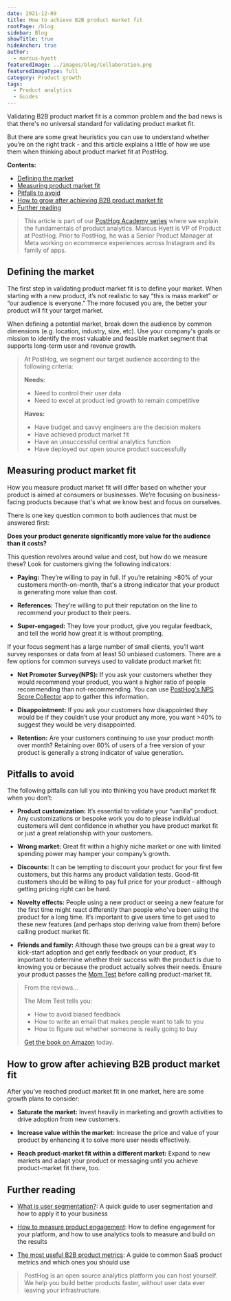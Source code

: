 ```yaml
---
date: 2021-12-09
title: How to achieve B2B product market fit
rootPage: /blog
sidebar: Blog
showTitle: true
hideAnchor: true
author:
  - marcus-hyett
featuredImage: ../images/blog/Collaboration.png
featuredImageType: full
category: Product growth
tags:
  - Product analytics
  - Guides
---
```


Validating B2B product market fit is a common problem and the bad news is that there's no universal standard for validating product market fit. 

But there are some great heuristics you can use to understand whether you’re on the right track - and this article explains a little of how we use them when thinking about product market fit at PostHog.

**Contents:**

- [Defining the market](#defining-the-market)
- [Measuring product market fit](#measuring-product-market-fit)
- [Pitfalls to avoid](#pitfalls-to-avoid)
- [How to grow after achieving B2B product market fit](#how-to-grow-after-achieving-b2b-product-market-fit)
- [Further reading](#further-reading)

> This article is part of our [PostHog Academy series](/tracks) where we explain the fundamentals of product analytics. Marcus Hyett is VP of Product at PostHog. Prior to PostHog, he was a Senior Product Manager at Meta working on ecommerce experiences across Instagram and its family of apps. 

## Defining the market
The first step in validating product market fit is to define your market. When starting with a new product, it’s not realistic to say “this is mass market” or “our audience is everyone.” The more focused you are, the better your product will fit your target market.

When defining a potential market, break down the audience by common dimensions (e.g. location, industry, size, etc). Use your company's goals or mission to identify the most valuable and feasible market segment that supports long-term user and revenue growth. 

> At PostHog, we segment our target audience according to the following criteria:
> 
> **Needs:**
> - Need to control their user data
> - Need to excel at product led growth to remain competitive
> 
> **Haves:**
> - Have budget and savvy engineers are the decision makers
> - Have achieved product market fit
> - Have an unsuccessful central analytics function
> - Have deployed our open source product successfully

## Measuring product market fit
How you measure product market fit will differ based on whether your product is aimed at consumers or businesses. We’re focusing on business-facing products because that's what we know best and focus on ourselves. 

There is one key question common to both audiences that must be answered first:

**Does your product generate significantly more value for the audience than it costs?**

This question revolves around value and cost, but how do we measure these? Look for customers giving the following indicators:
- **Paying:** They’re willing to pay in full. If you’re retaining >80% of your customers month-on-month, that's a strong indicator that your product is generating more value than cost.

- **References:** They’re willing to put their reputation on the line to recommend your product to their peers.

- **Super-engaged:** They love your product, give you regular feedback, and tell the world how great it is without prompting.

If your focus segment has a large number of small clients, you’ll want survey responses or data from at least 50 unbiased customers. There are a few options for common surveys used to validate product market fit:

- **Net Promoter Survey(NPS):** If you ask your customers whether they would recommend your product, you want a higher ratio of people recommending than not-recommending. You can use [PostHog's NPS Score Collector](/apps/nps-score-collector) app to gather this information.

- **Disappointment:** If you ask your customers how disappointed they would be if they couldn’t use your product any more, you want >40% to suggest they would be very disappointed.

- **Retention:** Are your customers continuing to use your product month over month? Retaining over 60% of users of a free version of your product is generally a strong indicator of value generation.

## Pitfalls to avoid
The following pitfalls can lull you into thinking you have product market fit when you don’t:

- **Product customization:** It’s essential to validate your “vanilla” product. Any customizations or bespoke work you do to please individual customers will dent confidence in whether you have product market fit or just a great relationship with your customers.

- **Wrong market:** Great fit within a highly niche market or one with limited spending power may hamper your company’s growth.

- **Discounts:** It can be tempting to discount your product for your first few customers, but this harms any product validation tests. Good-fit customers should be willing to pay full price for your product - although getting pricing right can be hard.

- **Novelty effects:** People using a new product or seeing a new feature for the first time might react differently than people who've been using the product for a long time. It’s important to give users time to get used to these new features (and perhaps stop deriving value from them) before calling product market fit.

- **Friends and family:** Although these two groups can be a great way to kick-start adoption and get early feedback on your product, it’s important to determine whether their success with the product is due to knowing you or because the product actually solves their needs. Ensure your product passes the [Mom Test](http://momtestbook.com/) before calling product-market fit.

> From the reviews...
> 
> The Mom Test tells you:
> - How to avoid biased feedback
> - How to write an email that makes people want to talk to you
> - How to figure out whether someone is really going to buy
> 
> [Get the book on Amazon](https://www.amazon.com/Mom-Test-customers-business-everyone/dp/1492180742) today.

## How to grow after achieving B2B product market fit
After you’ve reached product market fit in one market, here are some growth plans to consider:

- **Saturate the market:** Invest heavily in marketing and growth activities to drive adoption from new customers.

- **Increase value within the market:** Increase the price and value of your product by enhancing it to solve more user needs effectively. 

- **Reach product-market fit within a different market:** Expand to new markets and adapt your product or messaging until you achieve product-market fit there, too.

## Further reading

- [What is user segmentation?](/blog/how-to-do-user-segmentation): A quick guide to user segmentation and how to apply it to your business

- [How to measure product engagement](/blog/how-to-measure-product-engagement): How to define engagement for your platform, and how to use analytics tools to measure and build on the results

- [The most useful B2B product metrics](/blog/b2b-saas-product-metrics): A guide to common SaaS product metrics and which ones you should use

> PostHog is an open source analytics platform you can host yourself. We help you build better products faster, without user data ever leaving your infrastructure.

<ArrayCTA />
